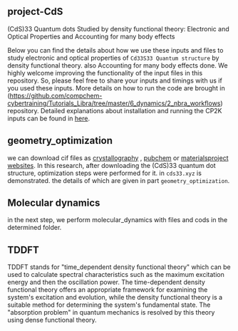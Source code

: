 ## project-CdS
(CdS)33 Quantum dots Studied by density functional theory: Electronic and Optical Properties and Accounting for many body effects

Below you can find the details about how we use these inputs and files to study electronic and optical properties of `Cd33S33 Quantum structure` by density functional theory. also Accounting for many body effects done.
We highly welcome improving the functionality of the input files in this repository. So, please feel free to share your inputs and timings with us if you used these inputs.
More details on how to run the code are brought in (https://github.com/compchem-cybertraining/Tutorials_Libra/tree/master/6_dynamics/2_nbra_workflows) repository. Detailed explanations about installation and running the CP2K inputs can be found in [here](https://github.com/compchem-cybertraining/Tutorials_CP2K).

## geometry_optimization
we can download cif files as [crystallography](http://crystallography.net/cod/) , [pubchem](https://pubchem.ncbi.nlm.nih.gov/) or [materialsproject websites](https://next-gen.materialsproject.org/materials).
In this research, after downloading the (CdS)33 quantum dot structure, optimization steps were performed for it. in `cds33.xyz` is demonstrated.
the details of which are given in part `geometry_optimization`.

## Molecular dynamics
in the next step, we perform molecular_dynamics with files and cods in the determined folder. 

## TDDFT
TDDFT stands for "time_dependent density functional theory" which can be used to calculate spectral characteristics such as the maximum excitation energy and then the oscillation power.
The time-dependent density functional theory offers an appropriate framework for examining the system's excitation and evolution, while the density functional theory is a suitable method for determining the system's fundamental state. The "absorption problem" in quantum mechanics is resolved by this theory using dense functional theory.


